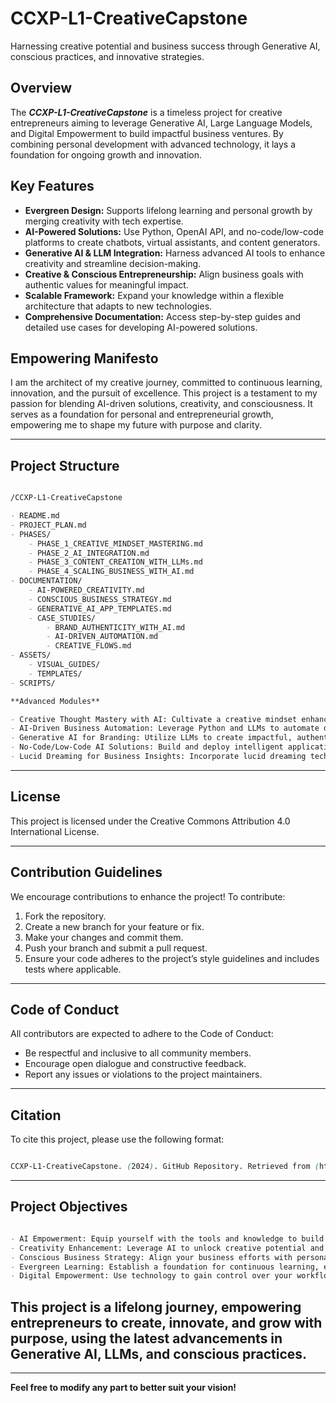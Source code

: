 # CCXP-L1-CreativeCapstone
Harnessing creative potential and business success through Generative AI, conscious practices, and innovative strategies.

## Overview

The ***CCXP-L1-CreativeCapstone*** is a timeless project for creative entrepreneurs aiming to leverage Generative AI, Large Language Models, and Digital Empowerment to build impactful business ventures. By combining personal development with advanced technology, it lays a foundation for ongoing growth and innovation.

## Key Features

- **Evergreen Design:** Supports lifelong learning and personal growth by merging creativity with tech expertise.
- **AI-Powered Solutions:** Use Python, OpenAI API, and no-code/low-code platforms to create chatbots, virtual assistants, and content generators.
- **Generative AI & LLM Integration:** Harness advanced AI tools to enhance creativity and streamline decision-making.
- **Creative & Conscious Entrepreneurship:** Align business goals with authentic values for meaningful impact.
- **Scalable Framework:** Expand your knowledge within a flexible architecture that adapts to new technologies.
- **Comprehensive Documentation:** Access step-by-step guides and detailed use cases for developing AI-powered solutions.


## Empowering Manifesto

I am the architect of my creative journey, committed to continuous learning, innovation, and the pursuit of excellence. This project is a testament to my passion for blending AI-driven solutions, creativity, and consciousness. It serves as a foundation for personal and entrepreneurial growth, empowering me to shape my future with purpose and clarity.


---

## Project Structure

```markdown

/CCXP-L1-CreativeCapstone

- README.md
- PROJECT_PLAN.md
- PHASES/
    - PHASE_1_CREATIVE_MINDSET_MASTERING.md
    - PHASE_2_AI_INTEGRATION.md
    - PHASE_3_CONTENT_CREATION_WITH_LLMs.md
    - PHASE_4_SCALING_BUSINESS_WITH_AI.md
- DOCUMENTATION/
    - AI-POWERED_CREATIVITY.md
    - CONSCIOUS_BUSINESS_STRATEGY.md
    - GENERATIVE_AI_APP_TEMPLATES.md
    - CASE_STUDIES/
        - BRAND_AUTHENTICITY_WITH_AI.md
        - AI-DRIVEN_AUTOMATION.md
        - CREATIVE_FLOWS.md
- ASSETS/
    - VISUAL_GUIDES/
    - TEMPLATES/
- SCRIPTS/

**Advanced Modules**

- Creative Thought Mastery with AI: Cultivate a creative mindset enhanced by Generative AI tools and techniques.
- AI-Driven Business Automation: Leverage Python and LLMs to automate daily business operations and optimize workflows.
- Generative AI for Branding: Utilize LLMs to create impactful, authentic content for marketing and branding purposes.
- No-Code/Low-Code AI Solutions: Build and deploy intelligent applications like virtual assistants without extensive coding knowledge.
- Lucid Dreaming for Business Insights: Incorporate lucid dreaming techniques into your business strategy, supported by AI tools for deeper insights.

```
---

## License

This project is licensed under the Creative Commons Attribution 4.0 International License.

---

## Contribution Guidelines

We encourage contributions to enhance the project! To contribute:

1. Fork the repository.
2. Create a new branch for your feature or fix.
3. Make your changes and commit them.
4. Push your branch and submit a pull request.
5. Ensure your code adheres to the project’s style guidelines and includes tests where applicable.

---

## Code of Conduct

All contributors are expected to adhere to the Code of Conduct:

- Be respectful and inclusive to all community members.
- Encourage open dialogue and constructive feedback.
- Report any issues or violations to the project maintainers.

---

## Citation

To cite this project, please use the following format:

```css

CCXP-L1-CreativeCapstone. (2024). GitHub Repository. Retrieved from (https://github.com/Vewiser)

```
---


## Project Objectives

```markdown

- AI Empowerment: Equip yourself with the tools and knowledge to build intelligent, scalable solutions with Generative AI and LLMs.
- Creativity Enhancement: Leverage AI to unlock creative potential and deliver innovative solutions across various industries.
- Conscious Business Strategy: Align your business efforts with personal values, fostering authenticity and long-term growth.
- Evergreen Learning: Establish a foundation for continuous learning, ensuring you stay relevant as technologies evolve.
- Digital Empowerment: Use technology to gain control over your workflow, streamline operations, and enhance both personal and professional development.

```

## This project is a lifelong journey, empowering entrepreneurs to create, innovate, and grow with purpose, using the latest advancements in Generative AI, LLMs, and conscious practices.

---

**Feel free to modify any part to better suit your vision!**
